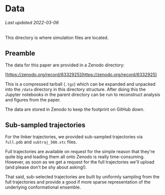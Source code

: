 # Data
###### Last updated 2022-03-06

This directory is where simulation files are located.

## Preamble
The data for this paper are provided in a Zenodo directory: 

[https://zenodo.org/record/6332925](https://zenodo.org/record/6332925)

This is a compressed tarball (`.tgz`) which can be expanded and unpacked into the `/data` directory in this directory structure. After doing this the Jupyter notebooks in the parent directory can be run to reconstruct analysis and figures from the paper.

The data are stored in Zenodo to keep the footprint on GitHub down.


## Sub-sampled trajectories

For the linker trajectories, we provided sub-sampled trajectories via `full.pdb` and `subtraj_500.xtc` files. 

Full trajectories are available on request for the simple reason that they're quite big and loading them all onto Zenodo is really time-consuming. However, as soon as we get a request for the full trajectories we'll upload (and please don't be shy about asking!).

That said, sub-selected trajectories are built by uniformly sampling from the full trajectories and provide a good if more sparse representation of the underlying conformational ensemble.


